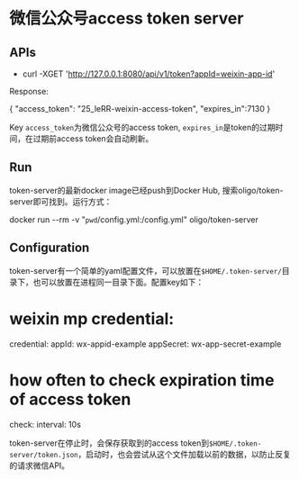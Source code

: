 # 微信公众号access token server

## APIs


* curl -XGET 'http://127.0.0.1:8080/api/v1/token?appId=weixin-app-id'

Response:

  {
    "access_token": "25_leRR-weixin-access-token",
    "expires_in":7130
  }
  
Key `access_token`为微信公众号的access token, `expires_in`是token的过期时间，在过期前access token会自动刷新。


## Run

token-server的最新docker image已经push到Docker Hub, 搜索oligo/token-server即可找到。运行方式：

  docker run --rm -v "`pwd`/config.yml:/config.yml" oligo/token-server
  
## Configuration

token-server有一个简单的yaml配置文件，可以放置在`$HOME/.token-server/`目录下，也可以放置在进程同一目录下面。配置key如下：
  
  # weixin mp credential:
  credential:
    appId: wx-appid-example
    appSecret: wx-app-secret-example

  # how often to check expiration time of access token
  check:
    interval: 10s
 
 token-server在停止时，会保存获取到的access token到`$HOME/.token-server/token.json`，启动时，也会尝试从这个文件加载以前的数据，以防止反复的请求微信API。


